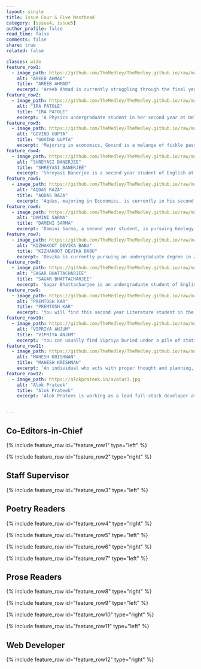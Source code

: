 ```yaml
---
layout: single
title: Issue Four & Five Masthead
category: [issue4, issue5]
author_profile: false
read_time: false
comments: false
share: true
related: false

classes: wide
feature_row1:
  - image_path: https://github.com/TheMedley/TheMedley.github.io/raw/master/assets/masthead/areeb1.jpg
    alt: "AREEB AHMAD"
    title: "AREEB AHMAD"
    excerpt: 'Areeb Ahmad is currently struggling through the final year of an undergraduate degree in English Literature from the University of Delhi. Although he is an eclectic bookworm, he swears by all things SFF with Erikson as God and Malazan as Gospel. Areeb has been writing since he was in sixth grade and would like to finish a book of his own one of these days. When he is not occupied with sleeping/eating/reading, he can either be found desperately searching for book deals and rapidly supplementing his TBR pile or trying to find the best background and angle for his bookstagram photos.'
feature_row2:
  - image_path: https://github.com/TheMedley/TheMedley.github.io/raw/master/assets/masthead/ira.jpg
    alt: "IRA PATOLE"
    title: "IRA PATOLE"
    excerpt: 'A Physics undergraduate student in her second year at Delhi University, Ira is an ardent reader and a crazy chocolate lover with a yearning to explore new facets of life. She has a genuine interest in exploring cultures around her and believes that people are beautiful. Ira’s favourite de-stressers are baking and watching cheesy action movies. Her favourite pastime is scouring the internet for all the wonderful online courses she wants to do and then never opening those bookmarked pages again.'
feature_row3:
  - image_path: https://github.com/TheMedley/TheMedley.github.io/raw/master/assets/masthead/govind.jpg
    alt: "GOVIND GUPTA"
    title: "GOVIND GUPTA"
    excerpt: 'Majoring in economics, Govind is a melange of fickle passions. With his childhood sheltered in Kolkata, he never gets over his love for the life of that city even though he spent his adolescence in Bokaro and is now residing in the national capital. Gulzar and his lyrics lure him the most and he can listen to Yaman Kalyan for hours, even though he can never sing a line in tune. Govind loves the company of himself and watches doggo videos on Instagram. Narcissist? Not quite.'    
feature_row4:
  - image_path: https://github.com/TheMedley/TheMedley.github.io/raw/master/assets/masthead/shreyashi.jpg
    alt: "SHREYASI BANERJEE"
    title: "SHREYASI BANERJEE"
    excerpt: 'Shreyasi Banerjee is a second year student of English at Hansraj College. A lover of poetry and music, she can often be seen petting dogs and trying to approach cats around campus. She is a proud Bengali, and as anyone who has known her will tell you, she will never stop praising her hometown of Kolkata, and its politics and food.'  
feature_row5:
  - image_path: https://github.com/TheMedley/TheMedley.github.io/raw/master/assets/masthead/aqdas.jpg
    alt: "AQDAS RAZA"
    title: "AQDAS RAZA"
    excerpt: 'Aqdas, majoring in Economics, is currently in his second year of undergraduate study. A quiet observer of the world in its rapid motion, he is often found on the sidelines. Caught between trying to make sense of the economy and his dreams of becoming a movie star, all he can manage are half-baked jokes and awkward hellos. An introvert with love for Messi, and "samosa and chai" unbound, he tries to reflect life around him in his writing and hopes to travel the world someday.'
feature_row6:
  - image_path: https://github.com/TheMedley/TheMedley.github.io/raw/master/assets/masthead/damini.jpg
    alt: "DAMINI SARMA"
    title: "DAMINI SARMA"
    excerpt: 'Damini Sarma, a second year student, is pursuing Geology at the University of Delhi. Spending most of her time around rocks, she finds the essence of a life “more lived” through words, which at times she likes to compliment with her photographs. Damini has been writing since she was in Class V. She visits the world of words in both ups and downs - mostly downs before poetry pulls her up. With the dream of writing a "Her Story" someday, Damini also wants to venture and capture the world, and some hearts, through her lens.'  
feature_row7:
  - image_path: https://github.com/TheMedley/TheMedley.github.io/raw/master/assets/masthead/babu.jpg
    alt: "KIZHAKOOT DEVIKA BABU"
    title: "KIZHAKOOT DEVIKA BABU"
    excerpt: 'Devika is currently pursuing an undergraduate degree in Zoology from the University of Delhi. An aesthete, she fills her small universe with paints and poems. A lover of portraiture, she finds meditative joy in giving shades to wrinkles, eyes, and smiles. Being one of a twin, Devika has been competitive from birth and enjoys taking up challenges. She believes that the biggest of dreams are small enough to conquer. From travelling the world with her paintings to DNA editing, one day she hopes to have done them all.'  
feature_row8:
  - image_path: https://github.com/TheMedley/TheMedley.github.io/raw/master/assets/masthead/sagar.jpg
    alt: "SAGAR BHATTACHARJEE"
    title: "SAGAR BHATTACHARJEE"
    excerpt: 'Sagar Bhattacharjee is an undergraduate student of English Literature at Hansraj College, University of Delhi. He enjoys reading, blowing things up in video games, and playing the violin. Born in Bengal and brought up in Dehradun, he has a soft spot for everything that has remotely to do with the mountains or Bengali culture. An inveterate weeb, Sagar would snort the entire nation of Japan if he could. When he isn’t sleeping, he’s generally watching whatever weird stuff YouTube recommends to him (read Cat videos) or desperately trying to catch up with his ever expanding to-be-watched anime pile.'  
feature_row9:
  - image_path: https://github.com/TheMedley/TheMedley.github.io/raw/master/assets/masthead/premtosh.jpg
    alt: "PREMTOSH KAR"
    title: "PREMTOSH KAR"
    excerpt: 'You will find this second year Literature student in the shady areas of Malka Gunj and Kamla Nagar, petting dogs. His love for dogs is equivalent to his love for travel and writing. He considers himself an amateur when it comes to the field of writing. The one dream he wants to turn into reality is to change the world with his words.'  
feature_row10:
  - image_path: https://github.com/TheMedley/TheMedley.github.io/raw/master/assets/masthead/anjum.jpg
    alt: "VIPRIYA ANJUM"
    title: "VIPRIYA ANJUM"
    excerpt: 'You can usually find Vipriya buried under a pile of stationery and novels. Pursuing an undergraduate degree in Commerce, she loves accountancy and poetry in equal amounts. She likes to listen to people’s experiences, and to her playlist from two years ago. She also works as a content editor at DU Express. Grab her a coffee and she might put down her book to brew an interesting conversation.'
feature_row11:
  - image_path: https://github.com/TheMedley/TheMedley.github.io/raw/master/assets/masthead/mahesh.jpg
    alt: "MAHESH KRISHNAN"
    title: "MAHESH KRISHNAN"
    excerpt: 'An individual who acts with proper thought and planning, Mahesh is known for his ability to keep his calm under fire. A voracious reader whose insights into life have been given by writers, he is always ready with that one quote to help you get on with your life. Mahesh has a lot of hopes and aspirations. He looks at each day with positivity and is always searching for silver linings in the clouds that ooze darkness.'  
feature_row12:
  - image_path: https://alokprateek.in/avatar3.jpg
    alt: "Alok Prateek"
    title: "Alok Prateek"
    excerpt: 'Alok Prateek is working as a lead full-stack developer at TCL. Born and brought up in Noida, he is an alumni of Delhi Public School and JNU. As the son of an editor, he had access to books in abundance and enjoys the fantasy worlds of Tolkien, Sapkowski, Pratchett and Erikson. When he’s not coding or pushing pixels, you can find him talking about his experiences at tech conferences.'


---
```


<style>
    .page__content .archive__item-title {
    margin-top: 0.1em;
    border-bottom: none;
}
    .page__content p, .page__content li, .page__content dl {
    font-size: 1em;
    line-height: 1.2em;
}   
    #issue-one a{
        color: #000;
        }
</style>

## Co-Editors-in-Chief

{% include feature_row id="feature_row1" type="left" %}

{% include feature_row id="feature_row2" type="right" %}

## Staff Supervisor

{% include feature_row id="feature_row3" type="left" %}

## Poetry Readers

{% include feature_row id="feature_row4" type="right" %}

{% include feature_row id="feature_row5" type="left" %}

{% include feature_row id="feature_row6" type="right" %}

{% include feature_row id="feature_row7" type="left" %}

## Prose Readers

{% include feature_row id="feature_row8" type="right" %}

{% include feature_row id="feature_row9" type="left" %}

{% include feature_row id="feature_row10" type="right" %}

{% include feature_row id="feature_row11" type="left" %}

## Web Developer

{% include feature_row id="feature_row12" type="right" %}
